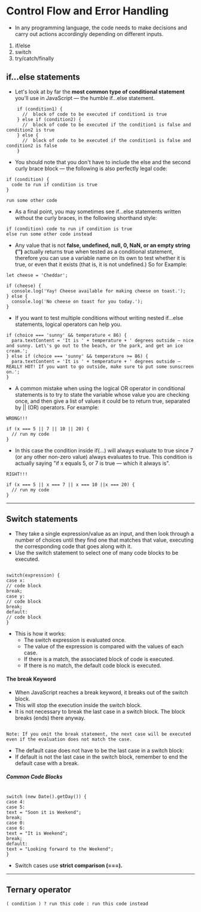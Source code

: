 # Control Flow and Error Handling

- In any programming language, the code needs to make decisions and carry out actions accordingly depending on different inputs.

1. if/else
2. switch
3. try/catch/finally

## if...else statements

- Let's look at by far the **most common type of conditional statement** you'll use in JavaScript — the humble if...else statement.

```
    if (condition1) {
      //  block of code to be executed if condition1 is true
    } else if (condition2) {
      //  block of code to be executed if the condition1 is false and condition2 is true
    } else {
      //  block of code to be executed if the condition1 is false and condition2 is false
    }
```

- You should note that you don't have to include the else and the second curly brace block — the following is also perfectly legal code:

```
if (condition) {
  code to run if condition is true
}

run some other code
```

- As a final point, you may sometimes see if...else statements written without the curly braces, in the following shorthand style:

```
if (condition) code to run if condition is true
else run some other code instead
```

- Any value that is not **false, undefined, null, 0, NaN, or an empty string ('')** actually returns true when tested as a conditional statement, therefore you can use a variable name on its own to test whether it is true, or even that it exists (that is, it is not undefined.) So for Example:

```
let cheese = 'Cheddar';

if (cheese) {
  console.log('Yay! Cheese available for making cheese on toast.');
} else {
  console.log('No cheese on toast for you today.');
}
```

- If you want to test multiple conditions without writing nested if...else statements, logical operators can help you.

```
if (choice === 'sunny' && temperature < 86) {
  para.textContent = 'It is ' + temperature + ' degrees outside — nice and sunny. Let\'s go out to the beach, or the park, and get an ice cream.';
} else if (choice === 'sunny' && temperature >= 86) {
  para.textContent = 'It is ' + temperature + ' degrees outside — REALLY HOT! If you want to go outside, make sure to put some sunscreen on.';
}
```

- A common mistake when using the logical OR operator in conditional statements is to try to state the variable whose value you are checking once, and then give a list of values it could be to return true, separated by || (OR) operators. For example:

```
WRONG!!!

if (x === 5 || 7 || 10 || 20) {
  // run my code
}
```

- In this case the condition inside if(...) will always evaluate to true since 7 (or any other non-zero value) always evaluates to true. This condition is actually saying "if x equals 5, or 7 is true — which it always is".

```
RIGHT!!!

if (x === 5 || x === 7 || x === 10 ||x === 20) {
  // run my code
}
```

---

## Switch statements

- They take a single expression/value as an input, and then look through a number of choices until they find one that matches that value, executing the corresponding code that goes along with it.
- Use the switch statement to select one of many code blocks to be executed.

```

switch(expression) {
case x:
// code block
break;
case y:
// code block
break;
default:
// code block
}

```

- This is how it works:
  - The switch expression is evaluated once.
  - The value of the expression is compared with the values of each case.
  - If there is a match, the associated block of code is executed.
  - If there is no match, the default code block is executed.

#### **The break Keyword**

- When JavaScript reaches a break keyword, it breaks out of the switch block.
- This will stop the execution inside the switch block.
- It is not necessary to break the last case in a switch block. The block breaks (ends) there anyway.

```

Note: If you omit the break statement, the next case will be executed even if the evaluation does not match the case.

```

- The default case does not have to be the last case in a switch block:
- If default is not the last case in the switch block, remember to end the default case with a break.

##### **Common Code Blocks**

```

switch (new Date().getDay()) {
case 4:
case 5:
text = "Soon it is Weekend";
break;
case 0:
case 6:
text = "It is Weekend";
break;
default:
text = "Looking forward to the Weekend";
}

```

- Switch cases use **strict comparison (===).**

---

## Ternary operator

```
( condition ) ? run this code : run this code instead
```
